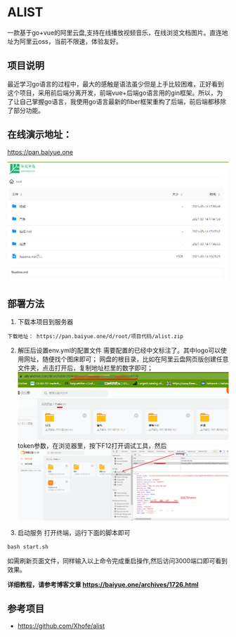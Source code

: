 # ALIST
 一款基于go+vue的阿里云盘,支持在线播放视频音乐，在线浏览文档图片。直连地址为阿里云oss，当前不限速，体验友好。

## 项目说明
最近学习go语言的过程中，最大的感触是语法虽少但是上手比较困难，正好看到这个项目，采用前后端分离开发，前端vue+后端go语言用的gin框架。所以，为了让自己掌握go语言，我使用go语言最新的fiber框架重构了后端，前后端都移除了部分功能。

## 在线演示地址：
https://pan.baiyue.one

![](img/demo.png)

## 部署方法
1. 下载本项目到服务器
```
下载地址： https://pan.baiyue.one/d/root/项目代码/alist.zip
```

2. 解压后设置env.yml的配置文件
需要配置的已经中文标注了。其中logo可以使用网址，随便找个图床即可；
网盘的根目录，比如在阿里云盘网页版创建任意文件夹，点击打开后，复制地址栏里的数字即可；
![](img/rootid.png)
token参数，在浏览器里，按下F12打开调试工具，然后
![](img/token.png)

3. 启动服务
打开终端，运行下面的脚本即可
```
bash start.sh
```
如需刷新页面文件，同样输入以上命令完成重启操作,然后访问3000端口即可看到效果。

**详细教程，请参考博客文章 https://baiyue.one/archives/1726.html**


## 参考项目
- https://github.com/Xhofe/alist